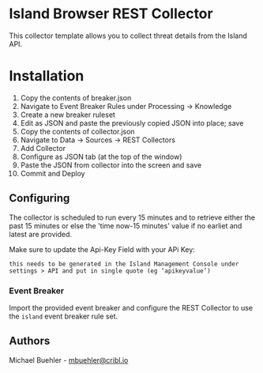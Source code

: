 # Island Browser REST Collector

This collector template allows you to collect threat details from the Island API.

# Installation

1) Copy the contents of breaker.json
2) Navigate to Event Breaker Rules under Processing -> Knowledge
3) Create a new breaker ruleset
4) Edit as JSON and paste the previously copied JSON into place; save
5) Copy the contents of collector.json
6) Navigate to Data -> Sources -> REST Collectors
7) Add Collector
8) Configure as JSON tab (at the top of the window)
9) Paste the JSON from collector into the screen and save
10) Commit and Deploy

## Configuring

The collector is scheduled to run every 15 minutes and to retrieve either the past 15 minutes or else the  'time now-15 minutes' value if no earliet and latest are provided.

Make sure to update the Api-Key Field with your APi Key:

	this needs to be generated in the Island Management Console under settings > API and put in single quote (eg ‘apikeyvalue’) 

### Event Breaker

Import the provided event breaker and configure the REST Collector to use the `island` event breaker rule set.

## Authors
Michael Buehler - mbuehler@cribl.io


